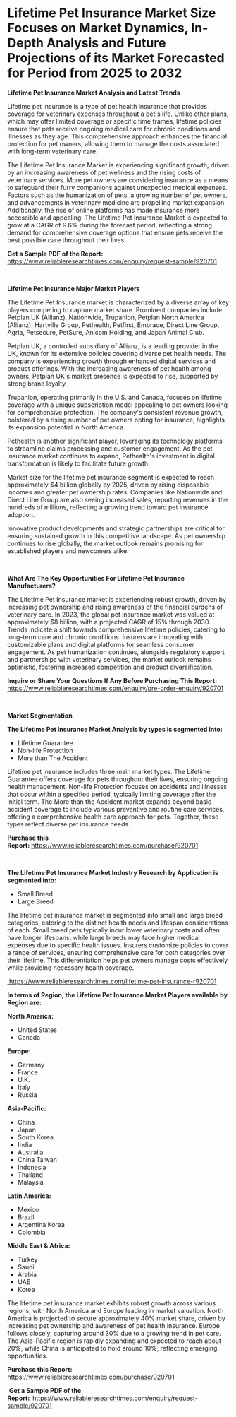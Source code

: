 <p><h1>Lifetime Pet Insurance Market Size Focuses on Market Dynamics, In-Depth Analysis and Future Projections of its Market Forecasted for Period from 2025 to 2032</h1></p><p><strong>Lifetime Pet Insurance Market Analysis and Latest Trends</strong></p>
<p><p>Lifetime pet insurance is a type of pet health insurance that provides coverage for veterinary expenses throughout a pet's life. Unlike other plans, which may offer limited coverage or specific time frames, lifetime policies ensure that pets receive ongoing medical care for chronic conditions and illnesses as they age. This comprehensive approach enhances the financial protection for pet owners, allowing them to manage the costs associated with long-term veterinary care.</p><p>The Lifetime Pet Insurance Market is experiencing significant growth, driven by an increasing awareness of pet wellness and the rising costs of veterinary services. More pet owners are considering insurance as a means to safeguard their furry companions against unexpected medical expenses. Factors such as the humanization of pets, a growing number of pet owners, and advancements in veterinary medicine are propelling market expansion. Additionally, the rise of online platforms has made insurance more accessible and appealing. The Lifetime Pet Insurance Market is expected to grow at a CAGR of 9.6% during the forecast period, reflecting a strong demand for comprehensive coverage options that ensure pets receive the best possible care throughout their lives.</p></p>
<p><strong>Get a Sample PDF of the Report:&nbsp;</strong> <a href="https://www.reliableresearchtimes.com/enquiry/request-sample/920701?utm_campaign=2983&utm_medium=2&utm_source=Github&utm_content=ia&utm_term=17042025&utm_id=lifetime-pet-insurance">https://www.reliableresearchtimes.com/enquiry/request-sample/920701</a></p>
<p>&nbsp;</p>
<p><strong>Lifetime Pet Insurance Major Market Players</strong></p>
<p><p>The Lifetime Pet Insurance market is characterized by a diverse array of key players competing to capture market share. Prominent companies include Petplan UK (Allianz), Nationwide, Trupanion, Petplan North America (Allianz), Hartville Group, Pethealth, Petfirst, Embrace, Direct Line Group, Agria, Petsecure, PetSure, Anicom Holding, and Japan Animal Club.</p><p>Petplan UK, a controlled subsidiary of Allianz, is a leading provider in the UK, known for its extensive policies covering diverse pet health needs. The company is experiencing growth through enhanced digital services and product offerings. With the increasing awareness of pet health among owners, Petplan UK's market presence is expected to rise, supported by strong brand loyalty.</p><p>Trupanion, operating primarily in the U.S. and Canada, focuses on lifetime coverage with a unique subscription model appealing to pet owners looking for comprehensive protection. The company's consistent revenue growth, bolstered by a rising number of pet owners opting for insurance, highlights its expansion potential in North America.</p><p>Pethealth is another significant player, leveraging its technology platforms to streamline claims processing and customer engagement. As the pet insurance market continues to expand, Pethealth's investment in digital transformation is likely to facilitate future growth.</p><p>Market size for the lifetime pet insurance segment is expected to reach approximately $4 billion globally by 2025, driven by rising disposable incomes and greater pet ownership rates. Companies like Nationwide and Direct Line Group are also seeing increased sales, reporting revenues in the hundreds of millions, reflecting a growing trend toward pet insurance adoption.</p><p>Innovative product developments and strategic partnerships are critical for ensuring sustained growth in this competitive landscape. As pet ownership continues to rise globally, the market outlook remains promising for established players and newcomers alike.</p></p>
<p>&nbsp;</p>
<p><strong>What Are The Key Opportunities For Lifetime Pet Insurance Manufacturers?</strong></p>
<p><p>The Lifetime Pet Insurance market is experiencing robust growth, driven by increasing pet ownership and rising awareness of the financial burdens of veterinary care. In 2023, the global pet insurance market was valued at approximately $8 billion, with a projected CAGR of 15% through 2030. Trends indicate a shift towards comprehensive lifetime policies, catering to long-term care and chronic conditions. Insurers are innovating with customizable plans and digital platforms for seamless consumer engagement. As pet humanization continues, alongside regulatory support and partnerships with veterinary services, the market outlook remains optimistic, fostering increased competition and product diversification.</p></p>
<p><strong>Inquire or Share Your Questions If Any Before Purchasing This Report:</strong> <a href="https://www.reliableresearchtimes.com/enquiry/pre-order-enquiry/920701?utm_campaign=2983&utm_medium=2&utm_source=Github&utm_content=ia&utm_term=17042025&utm_id=lifetime-pet-insurance">https://www.reliableresearchtimes.com/enquiry/pre-order-enquiry/920701</a></p>
<p>&nbsp;</p>
<p><strong>Market Segmentation</strong></p>
<p><strong>The Lifetime Pet Insurance Market Analysis by types is segmented into:</strong></p>
<p><ul><li>Lifetime Guarantee</li><li>Non-life Protection</li><li>More than The Accident</li></ul></p>
<p><p>Lifetime pet insurance includes three main market types. The Lifetime Guarantee offers coverage for pets throughout their lives, ensuring ongoing health management. Non-life Protection focuses on accidents and illnesses that occur within a specified period, typically limiting coverage after the initial term. The More than the Accident market expands beyond basic accident coverage to include various preventive and routine care services, offering a comprehensive health care approach for pets. Together, these types reflect diverse pet insurance needs.</p></p>
<p><strong>Purchase this Report:&nbsp;</strong><a href="https://www.reliableresearchtimes.com/purchase/920701?utm_campaign=2983&utm_medium=2&utm_source=Github&utm_content=ia&utm_term=17042025&utm_id=lifetime-pet-insurance">https://www.reliableresearchtimes.com/purchase/920701</a></p>
<p>&nbsp;</p>
<p><strong>The Lifetime Pet Insurance Market Industry Research by Application is segmented into:</strong></p>
<p><ul><li>Small Breed</li><li>Large Breed</li></ul></p>
<p><p>The lifetime pet insurance market is segmented into small and large breed categories, catering to the distinct health needs and lifespan considerations of each. Small breed pets typically incur lower veterinary costs and often have longer lifespans, while large breeds may face higher medical expenses due to specific health issues. Insurers customize policies to cover a range of services, ensuring comprehensive care for both categories over their lifetime. This differentiation helps pet owners manage costs effectively while providing necessary health coverage.</p></p>
<p><a href="https://www.reliableresearchtimes.com/lifetime-pet-insurance-r920701?utm_campaign=2983&utm_medium=2&utm_source=Github&utm_content=ia&utm_term=17042025&utm_id=lifetime-pet-insurance">&nbsp;https://www.reliableresearchtimes.com/lifetime-pet-insurance-r920701</a></p>
<p><strong>In terms of Region, the Lifetime Pet Insurance Market Players available by Region are:</strong></p>
<p>
    <p> <strong> North America: </strong>
        <ul>
            <li>United States</li>
            <li>Canada</li>
        </ul>
        </p> 
    <p> <strong> Europe: </strong>
        <ul>
            <li>Germany</li>
            <li>France</li>
            <li>U.K.</li>
            <li>Italy</li>
            <li>Russia</li>
        </ul>
        </p> 
    <p> <strong> Asia-Pacific: </strong>
        <ul>
            <li>China</li>
            <li>Japan</li>
            <li>South Korea</li>
            <li>India</li>
            <li>Australia</li>
            <li>China Taiwan</li>
            <li>Indonesia</li>
            <li>Thailand</li>
            <li>Malaysia</li>
        </ul>
        </p> 
    <p> <strong> Latin America: </strong>
        <ul>
            <li>Mexico</li>
            <li>Brazil</li>
            <li>Argentina Korea</li>
            <li>Colombia</li>
        </ul>
        </p> 
    <p> <strong> Middle East & Africa: </strong>
        <ul>
            <li>Turkey</li>
            <li>Saudi</li>
            <li>Arabia</li>
            <li>UAE</li>
            <li>Korea</li>
        </ul>
    </p>
    </p>
<p><p>The lifetime pet insurance market exhibits robust growth across various regions, with North America and Europe leading in market valuation. North America is projected to secure approximately 40% market share, driven by increasing pet ownership and awareness of pet health insurance. Europe follows closely, capturing around 30% due to a growing trend in pet care. The Asia-Pacific region is rapidly expanding and expected to reach about 20%, while China is anticipated to hold around 10%, reflecting emerging opportunities.</p></p>
<p><strong>Purchase this Report: </strong><a href="https://www.reliableresearchtimes.com/purchase/920701?utm_campaign=2983&utm_medium=2&utm_source=Github&utm_content=ia&utm_term=17042025&utm_id=lifetime-pet-insurance">https://www.reliableresearchtimes.com/purchase/920701</a></p>
<p>&nbsp;<strong>Get a Sample PDF of the Report:&nbsp;&nbsp;</strong><a href="https://www.reliableresearchtimes.com/enquiry/request-sample/920701?utm_campaign=2983&utm_medium=2&utm_source=Github&utm_content=ia&utm_term=17042025&utm_id=lifetime-pet-insurance">https://www.reliableresearchtimes.com/enquiry/request-sample/920701</a></p>
<p><strong></strong></p>
<p><p></p><p></p><p></p></p>